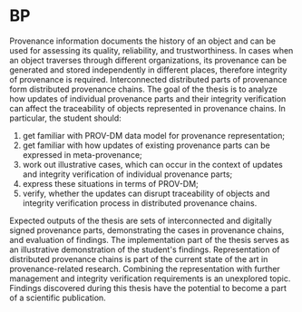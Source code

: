 # BP

Provenance information documents the history of an object and can be used for
assessing its quality, reliability, and trustworthiness. In cases when an object
traverses through different organizations, its provenance can be generated and
stored independently in different places, therefore integrity of provenance is required.
Interconnected distributed parts of provenance form distributed provenance chains.
The goal of the thesis is to analyze how updates of individual provenance parts and
their integrity verification can affect the traceability of objects represented in provenance chains.
In particular, the student should:
1) get familiar with PROV-DM data model for provenance representation;
2) get familiar with how updates of existing provenance parts can be expressed in meta-provenance;
3) work out illustrative cases, which can occur in the context of updates and integrity verification of individual provenance parts; 
4) express these situations in terms of PROV-DM; 
5) verify, whether the updates can disrupt traceability of objects and integrity verification process in distributed provenance chains.

Expected outputs of the thesis are sets of interconnected and digitally signed provenance parts,
demonstrating the cases in provenance chains, and evaluation of findings. The implementation part of the thesis serves
as an illustrative demonstration of the student's findings.
Representation of distributed provenance chains is part of the current state of the art in provenance-related research.
Combining the representation with further management and integrity verification requirements is an unexplored topic.
Findings discovered during this thesis have the potential to become a part of a scientific publication.
